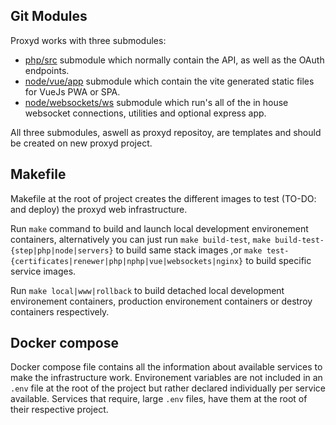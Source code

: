 ## Git Modules

Proxyd works with three submodules:

-   [php/src](https://github.com/proxymurder/laravel-template) submodule which normally contain the API, as well as the OAuth endpoints.
-   [node/vue/app](https://github.com/proxymurder/vue-template) submodule which contain the vite generated static files for VueJs PWA or SPA.
-   [node/websockets/ws](https://github.com/proxymurder/ws-template) submodule which run's all of the in house websocket connections, utilities and optional express app.

All three submodules, aswell as proxyd repositoy, are templates and should be created on new proxyd project.

## Makefile

Makefile at the root of project creates the different images to test (TO-DO: and deploy) the proxyd web infrastructure.

Run `make` command to build and launch local development environement containers, alternatively you can just run `make build-test`, `make build-test-{step|php|node|servers}` to build same stack images ,or `make test-{certificates|renewer|php|nphp|vue|websockets|nginx}` to build specific service images.

Run `make local|www|rollback` to build detached local development environement containers, production environement containers or destroy containers respectively.

## Docker compose

Docker compose file contains all the information about available services to make the infrastructure work. Environement variables are not included in an `.env` file at the root of the project but rather declared individually per service available. Services that require, large `.env` files, have them at the root of their respective project.
